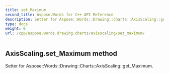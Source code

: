```yaml
---
title: set_Maximum
second_title: Aspose.Words for C++ API Reference
description: Setter for Aspose::Words::Drawing::Charts::AxisScaling::get_Maximum. 
type: docs
weight: 0
url: /cpp/aspose.words.drawing.charts/axisscaling/set_maximum/
---
```

## AxisScaling.set_Maximum method


Setter for Aspose::Words::Drawing::Charts::AxisScaling::get_Maximum. 

